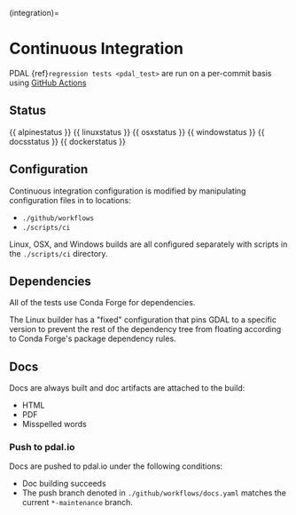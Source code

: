 (integration)=

# Continuous Integration

PDAL {ref}`regression tests <pdal_test>` are run on a per-commit basis using
[GitHub Actions]

## Status

{{ alpinestatus }}  {{ linuxstatus }}  {{ osxstatus }}  {{ windowstatus }}  {{ docsstatus }}  {{ dockerstatus }}

## Configuration

Continuous integration configuration is modified by manipulating configuration
files in to locations:

- `./github/workflows`
- `./scripts/ci`

Linux, OSX, and Windows builds are all configured separately with scripts in the
`./scripts/ci` directory.

## Dependencies

All of the tests use Conda Forge for dependencies.

The Linux builder has a "fixed" configuration that pins GDAL to a specific
version to prevent the rest of the dependency tree from floating according to
Conda Forge's package dependency rules.

## Docs

Docs are always built and doc artifacts are attached to the build:

- HTML
- PDF
- Misspelled words

### Push to pdal.io

Docs are pushed to pdal.io under the following conditions:

- Doc building succeeds
- The push branch denoted in `./github/workflows/docs.yaml` matches the current
  `*-maintenance` branch.

[github actions]: https://github.com/features/actions
